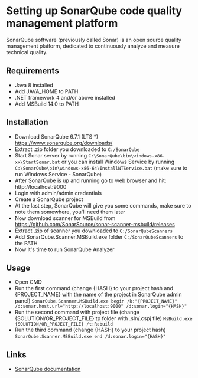 # Setting up SonarQube code quality management platform 

SonarQube software (previously called Sonar) is an open source quality management platform, dedicated to continuously analyze and measure technical quality.

## Requirements

- Java 8 installed
- Add JAVA_HOME to PATH
- .NET framework 4 and/or above installed
- Add MSBuild 14.0 to PATH

## Installation

- Download SonarQube 6.7.1 (LTS *) https://www.sonarqube.org/downloads/
- Extract .zip folder you downloaded to `C:/SonarQube`
- Start Sonar server by running `C:\SonarQube\bin\windows-x86-xx\StartSonar.bat` or you can install Windows Service by running `C:\SonarQube\bin\windows-x86-64\InstallNTService.bat` (make sure to run Windows Service - SonarQube)
- After SonarQube is up and running go to web browser and hit: http://localhost:9000
- Login with admin/admin credentials
- Create a SonarQube project
- At the last step, SonarQube will give you some commands, make sure to note them somewhere, you'll need them later
- Now download scanner for MSBuild from https://github.com/SonarSource/sonar-scanner-msbuild/releases
- Extract .zip of scanner you downloaded to `C:/SonarQubeScanners`
- Add SonarQube.Scanner.MSBuild.exe folder `C:/SonarQubeScanners` to the PATH
- Now it's time to run SonarQube Analyzer

## Usage

- Open CMD
- Run the first command (change {HASH} to your project hash and {PROJECT_NAME} with the name of the project in SonarQube admin panel)
`SonarQube.Scanner.MSBuild.exe begin /k:"{PROJECT_NAME}" /d:sonar.host.url="http://localhost:9000" /d:sonar.login="{HASH}"`
- Run the second command with project file (change {SOLUTION/OR_PROJECT_FILE} tp folder with .sln/.cspj file)
`MsBuild.exe {SOLUTION/OR_PROJECT_FILE} /t:Rebuild`
- Run the third command (change {HASH} to your project hash)
`SonarQube.Scanner.MSBuild.exe end /d:sonar.login="{HASH}"`

## Links

- [SonarQube documentation](https://docs.sonarqube.org)                    
